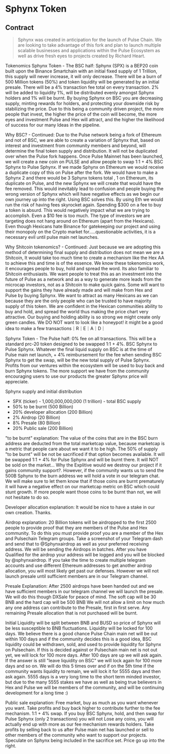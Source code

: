 # Sphynx Token
## Contract
> Sphynx was created in anticipation for the launch of Pulse Chain. We are looking to take advantage of this fork and plan to launch multiple scalable businesses and applications within the Pulse Ecosystem as well as drive fresh eyes to projects created by Richard Heart.

<p>
Tokenomics
Sphynx Token - The BSC half:
Sphynx (SPX) is a BEP20 coin built upon the Binance Smartchain with an initial fixed supply of 1 Trillion, this supply will never increase, it will only decrease.
There will be a burn of 500 Million tokens (50%) and token liquidity will be generated by an initial presale.
There will be a 4% transaction fee total on every transaction.
2% will be added to liquidity 1%, will be distributed evenly amongst Sphynx holders and 1% will be burnt.
By buying Sphynx on BSC you are decreasing supply, minting rewards for holders, and protecting your downside risk by stabilizing the price.
Due to this being a community driven project, the more people that invest, the higher the price of the coin will become, the more eyes and investment Pulse and Hex will attract, and the higher the likelihood of success for our many Ideas in the pipeline.

Why BSC? - Continued:
Due to the Pulse network being a fork of Ethereum and not of BSC, we are able to create a variation of Sphynx that, based on interest and investment from community members and beyond, will determine the final token supply and distribution. It will not be duplicated over when the Pulse fork happens.
Once Pulse Mainnet has been launched, we will create a new coin on PULSE and allow people to swap 1:1 + 4% BSC Sphynx to Pulse Sphynx.
If we made Sphynx on Ethereum we would receive a duplicate copy of this on Pulse after the fork. We would have to make a Sphynx 2 and there would be 3 Sphynx tokens total , 1 on Ethereum, its duplicate on Pulse, and the new Sphynx we will create that would have the fee removed. This would inevitably lead to confusion and people buying the wrong version of Sphynx which will have negative effects as we begin our own journey up into the right. Using BSC solves this.
By using Eth we would run the risk of having fees skyrocket again. Spending $300 on a fee to buy a token is absurd. This would negatively impact what we are trying to accomplish. Even a $10 fee is too much.
The type of investors we are targeting does not hang around on Ethereum (apart from the Hexicans). Even though Hexicans hate Binance for gatekeeping our project and using their monopoly on the Crypto market for…..questionable activities, it is a necessary evil until pulse main net launches.

Why Shitcoin tokenomics? - Continued:
Just because we are adopting this method of determining final supply and distribution does not mean we are a Shitcoin, It would take too much time to create a mechanism like the Hex AA to achieve this and time is of the essence.
We know these tokenomics work, it encourages people to buy, hold and spread the word. Its also familiar to Shitcoin enthusiasts.
We want people to treat this as an investment into the future of Pulse as a network and as a way to generate more leads from the microcap investors, not as a Shitcoin to make quick gains. Some will want to support the gains they have already made and will make from Hex and Pulse by buying Sphynx.
We want to attract as many Hexicans as we can because they are the only people who can be trusted to have majority supply of this token.
We are confident in the Hexican communities ability to buy and hold, and spread the world thus making the price chart very attractive. Our buying and holding ability is so strong we might create only green candles. We DO NOT want to look like a honeypot! it might be a good idea to make a few transactions｜R｜E｜A｜D｜

Sphynx Token - The Pulse half:
0% fee on all transactions.
This will be a standard prc-20 token designed to be swapped 1:1 + 4%. BSC Sphynx to Pulse Sphynx.
Whatever the final liquid supply on BSC is at the time of Pulse main net launch, + 4% reimbursement for the fee when sending BSC Sphynx to get the swap, will be the new total supply of Pulse Sphynx. Profits from our ventures within the ecosystem will be used to buy back and burn Sphynx tokens.
The more support we have from the community encouraging users to use our products the greater Sphynx price will appreciate.

Sphynx supply and initial distribution
- SPX (ticker) - 1,000,000,000,000 (1 trillion) - total BSC supply
- 50% to be burnt (500 Billion)
- 20% developer allocation (200 Billion)
- 2% Airdrop (20 Billion)
- 8% Presale (80 Billion)
- 20% Public sale (200 Billion)

"to be burnt" explanation:
The value of the coins that are in the BSC burn address are deducted from the total marketcap value, because marketcap is a metric that people care about we want it to be high. The 50% of supply "to be burnt" will be not be sacrificed if that option becomes available. It will be swapped 1:1 + 4% for Pulse Sphynx and will be burnt there. It will NOT be sold on the market... Why the Explitive would we destroy our project if it gains community support?.
However, if the community wants us to send the 500B Sphynx to the burn address we will hold a vote in our telegram chat. We will make sure to let them know that if those coins are burnt prematurely it will have a negative effect on our marketcap metric on BSC which could stunt growth. If more people want those coins to be burnt than not, we will not hesitate to do so.

Developer allocation explanation:
It would be nice to have a stake in our own creation. Thanks.

Airdrop explanation:
20 Billion tokens will be airdropped to the first 2500 people to provide proof that they are members of the Pulse and Hex community.
To do this you must provide proof you are a member of the Hex and Pulsechain Telegram groups.
Take a screenshot of your Telegram dash and send that to @Sphynxairdrop as well as your preferred receiving address.
We will be sending the Airdrops in batches. After you have Qualified for the airdrop your address will be logged and you will be blocked by @sphynxairdrop.
If you take the time to create multiple telegram accounts and use different Ethereum addresses to get another airdrop allocation, you will most likely get past our defenses. However we will not launch presale until sufficient members are in our Telegram channel.

Presale Explanation:
After 2500 airdrops have been handed out and we have sufficient members in our telegram channel we will launch the presale.
We will do this though DXSale for peace of mind.
The soft cap will be 30 BNB and the hard cap will be 500 BNB
We will not allow a limit on how much any one address can contribute to the Presale, first in first serve.
Any remaining Presale allocation that is not purchased will be burnt.

Initial Liquidity will be split between BNB and BUSD so price of Sphynx will be less susceptible to BNB fluctuations.
Liquidity will be locked for 100 days. We believe there is a good chance Pulse Chain main net will be out within 100 days and if the community decides this is a good idea, BSC liquidity could be withdrawn, sold, and used to provide liquidity for Sphynx on Pulsechain.
If this is decided against or Pulsechain main net is not out yet, we will lock for 100 more days. After 100 days are up we will ask again. If the answer is still "leave liquidity on BSC" we will lock again for 100 more days and so on. We will do this 5 times over and if on the 5th time if the community wants liquidity to remain, we will lock it for 5555 days and then ask again. 5555 days is a very long time to the short term minded investor, but due to the many 5555 stakes we have as well as being true believers in Hex and Pulse we will be members of the community, and will be continuing development for a long time :)

Public sale explanation:
Free market, buy as much as you want whenever you want.
Take profits and buy back higher to contribute further to the fee mechanism.
1:1 + 4% swap. If you buy BSC Sphynx, hold, and then swap for Pulse Sphynx (only 2 transactions) you will not Lose any coins, you will actually end up with more as our fee mechanism rewards holders.
Take profits by selling back to us after Pulse main net has launched or sell to other members of the community who want to support our projects.
Speculate on Sphynx being included in the sacrifice set. Price go up into the right.
</p>
